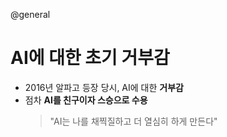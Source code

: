 @general

# AI에 대한 초기 거부감

- 2016년 알파고 등장 당시, AI에 대한 **거부감**
- 점차 **AI를 친구이자 스승으로 수용**
  > "AI는 나를 채찍질하고 더 열심히 하게 만든다"
